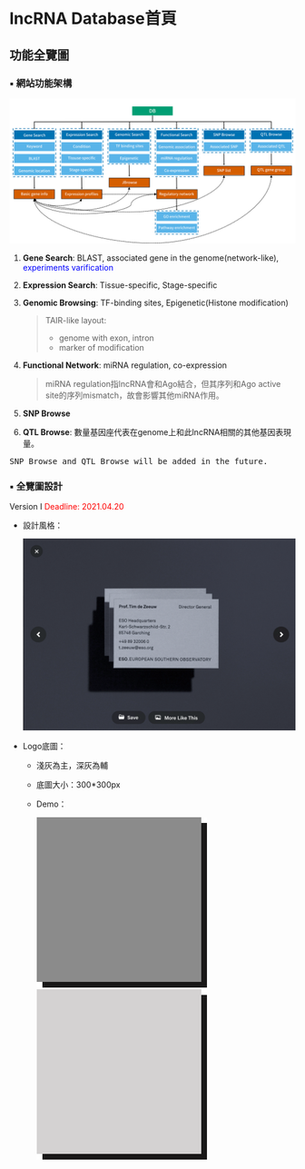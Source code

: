 # lncRNA Database首頁
## 功能全覽圖
### ▪️ 網站功能架構
![](./picture/DB.png)
1. **Gene Search**: BLAST, associated gene in the genome(network-like), <font color=#0000ff>experiments varification</font>
2. **Expression Search**: Tissue-specific, Stage-specific
3. **Genomic Browsing**: TF-binding sites, Epigenetic(Histone modification)
   > TAIR-like layout: 
   > - genome with exon, intron
   > - marker of modification 
4. **Functional Network**: miRNA regulation, co-expression
   
   > miRNA regulation指lncRNA會和Ago結合，但其序列和Ago active site的序列mismatch，故會影響其他miRNA作用。
5. **SNP Browse**
6. **QTL Browse**: 數量基因座代表在genome上和此lncRNA相關的其他基因表現量。
<pre>SNP Browse and QTL Browse will be added in the future.</pre>

### ▪️ 全覽圖設計
Version I
<font color=#FF0000>Deadline: 2021.04.20</font>

- 設計風格：
  
  ![ ](picture/function_%20overview.png)

- Logo底圖：
  - 淺灰為主，深灰為輔
  
  - 底圖大小：300*300px
  
  - Demo：
  
    ![深灰底圖](picture/DarkBG.png)
    ![淺灰底圖](picture/LightBG.png)
